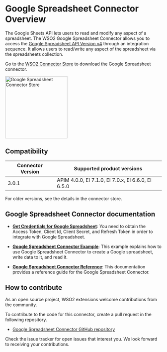 # Google Spreadsheet Connector Overview

The Google Sheets API lets users to read and modify any aspect of a spreadsheet. The WSO2 Google Spreadsheet Connector allows you to access the [Google Spreadsheet API Version v4](https://developers.google.com/sheets/api/guides/concepts) through an integration sequence. It allows users to read/write any aspect of the spreadsheet via the spreadsheets collection.

Go to the <a target="_blank" href="https://store.wso2.com/connector/esb-connector-googlespreadsheet">WSO2 Connector Store</a> to download the Google Spreadsheet connector.

<img src="{{base_path}}/assets/img/integrate/connectors/google-spreadsheet-store.png" title="Google Spreadsheet Connector Store" width="200" alt="Google Spreadsheet Connector Store"/>

## Compatibility

| Connector Version | Supported product versions |
| ------------- |-------------|
| 3.0.1    | APIM 4.0.0, EI 7.1.0, EI 7.0.x, EI 6.6.0, EI 6.5.0 |

For older versions, see the details in the connector store.

## Google Spreadsheet Connector documentation

* **[Get Credentials for Google Spreadsheet]({{base_path}}/reference/connectors/google-spreadsheet-connector/get-credentials-for-google-spreadsheet/)**: You need to obtain the Access Token, Client Id, Client Secret, and Refresh Token in order to integrate with Google Spreadsheet. 

* **[Google Spreadsheet Connector Example]({{base_path}}/reference/connectors/google-spreadsheet-connector/google-spreadsheet-connector-example/)**: This example explains how to use Google Spreadsheet Connector to create a Google spreadsheet, write data to it, and read it. 

* **[Google Spreadsheet Connector Reference]({{base_path}}/reference/connectors/google-spreadsheet-connector/google-spreadsheet-connector-config/)**: This documentation provides a reference guide for the Google Spreadsheet Connector.

## How to contribute

As an open source project, WSO2 extensions welcome contributions from the community. 

To contribute to the code for this connector, create a pull request in the following repository. 

* [Google Spreadsheet Connector GitHub repository](https://github.com/wso2-extensions/esb-connector-googlespreadsheet)

Check the issue tracker for open issues that interest you. We look forward to receiving your contributions.
